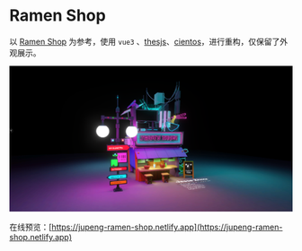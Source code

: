# Ramen Shop

以 [Ramen Shop](https://jesse-zhou.com) 为参考，使用 `vue3` 、[thesjs](https://tresjs.org)、[cientos](https://cientos.tresjs.org/)，进行重构，仅保留了外观展示。

![ramen-shop](./public/reman-shop.png)

在线预览：[https://jupeng-ramen-shop.netlify.app](https://jupeng-ramen-shop.netlify.app)
